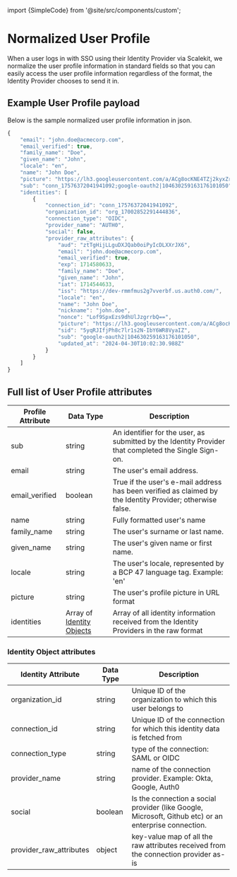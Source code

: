 import {SimpleCode} from '@site/src/components/custom';

# Normalized User Profile
When a user logs in with SSO using their Identity Provider via Scalekit, we normalize the user profile information in standard fields so that you can easily access the user profile information regardless of the format, the Identity Provider chooses to send it in.

## Example User Profile payload
Below is the sample normalized user profile information in json.

```js wordWrap=true
{
    "email": "john.doe@acmecorp.com",
    "email_verified": true,
    "family_name": "Doe",
    "given_name": "John",
    "locale": "en",
    "name": "John Doe",
    "picture": "https://lh3.googleusercontent.com/a/ACg8ocKNE4TZj2kyxZrxrwLOj094k7JCZtbaiEma17URCEf=s96-c",
    "sub": "conn_17576372041941092;google-oauth2|104630259163176101050",
    "identities": [
        {
            "connection_id": "conn_17576372041941092",
            "organization_id": "org_17002852291444836",
            "connection_type": "OIDC",
            "provider_name": "AUTH0",
            "social": false,
            "provider_raw_attributes": {
                "aud": "ztTgHijLLguDXJQab0oiPyIcDLXXrJX6",
                "email": "john.doe@acmecorp.com",
                "email_verified": true,
                "exp": 1714580633,
                "family_name": "Doe",
                "given_name": "John",
                "iat": 1714544633,
                "iss": "https://dev-rmmfmus2g7vverbf.us.auth0.com/",
                "locale": "en",
                "name": "John Doe",
                "nickname": "john.doe",
                "nonce": "Lof9SpxEzs9dhUlJzgrrbQ==",
                "picture": "https://lh3.googleusercontent.com/a/ACg8ocKNE4TZj2kyxZrxrwLOj094k7JCZtbaiEma17URCEf=s96-c",
                "sid": "5yqRJIfjPh8c7lr1s2N-IbY6WR8VyaIZ",
                "sub": "google-oauth2|104630259163176101050",
                "updated_at": "2024-04-30T10:02:30.988Z"
            }
        }
    ]
}

```

## Full list of User Profile attributes

|Profile Attribute|Data Type|Description|
|--- |--- |--- |
|<SimpleCode>sub</SimpleCode>|string|An identifier for the user, as submitted by the Identity Provider that completed the Single Sign-on.|
|<SimpleCode>email</SimpleCode>|string|The user's email address.|
|<SimpleCode>email_verified</SimpleCode>|boolean|True if the user's e-mail address has been verified as claimed by the Identity Provider; otherwise false.|
|<SimpleCode>name</SimpleCode>|string|Fully formatted user's name|
|<SimpleCode>family_name</SimpleCode>|string|The user's surname or last name.|
|<SimpleCode>given_name</SimpleCode>|string|The user's given name or first name.|
|<SimpleCode>locale</SimpleCode>|string|The user's locale, represented by a BCP 47 language tag. Example: 'en'|
|<SimpleCode>picture</SimpleCode>|string|The user's profile picture in URL format|
|<SimpleCode>identities</SimpleCode>|Array of [Identity Objects](#identity-object-attributes)|Array of all identity information received from the Identity Providers in the raw format|

### Identity Object attributes
|Identity Attribute|Data Type|Description|
|--- |--- |--- |
|<SimpleCode>organization_id</SimpleCode>|string|Unique ID of the organization to which this user belongs to|
|<SimpleCode>connection_id</SimpleCode>|string|Unique ID of the connection for which this identity data is fetched from|
|<SimpleCode>connection_type</SimpleCode>|string|type of the connection: SAML or OIDC|
|<SimpleCode>provider_name</SimpleCode>|string|name of the connection provider. Example: Okta, Google, Auth0|
|<SimpleCode>social</SimpleCode>|boolean|Is the connection a social provider (like Google, Microsoft, Github etc) or an enterprise connection.|
|<SimpleCode>provider_raw_attributes</SimpleCode>|object|key-value map of all the raw attributes received from the connection provider as-is|
